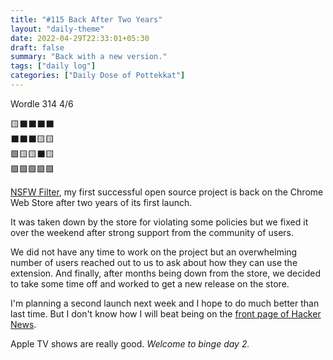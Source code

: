 ```yaml
---
title: "#115 Back After Two Years"
layout: "daily-theme"
date: 2022-04-29T22:33:01+05:30
draft: false
summary: "Back with a new version."
tags: ["daily log"]
categories: ["Daily Dose of Pottekkat"]
---
```


Wordle 314 4/6

🟨⬛⬛⬛⬛\
⬛⬛⬛🟨🟨\
🟩🟨🟨⬛🟨\
🟩🟩🟩🟩🟩

[NSFW Filter](https://github.com/nsfw-filter/nsfw-filter), my first successful open source project is back on the Chrome Web Store after two years of its first launch.

It was taken down by the store for violating some policies but we fixed it over the weekend after strong support from the community of users.

We did not have any time to work on the project but an overwhelming number of users reached out to us to ask about how they can use the extension. And finally, after months being down from the store, we decided to take some time off and worked to get a new release on the store.

I'm planning a second launch next week and I hope to do much better than last time. But I don't know how I will beat being on the [front page of Hacker News](https://news.ycombinator.com/item?id=24251131).

Apple TV shows are really good. _Welcome to binge day 2._
